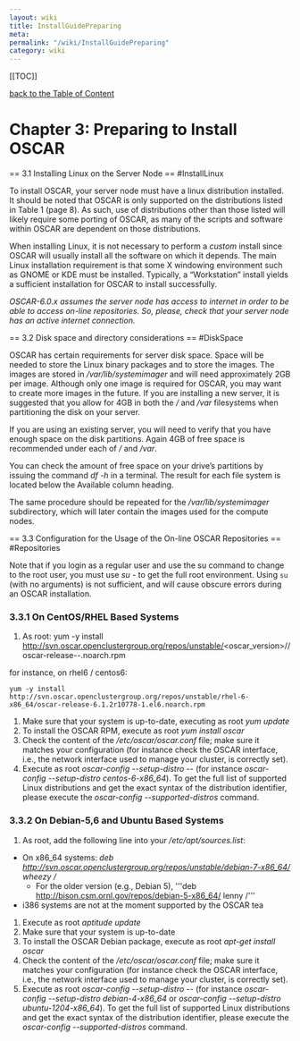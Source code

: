 ```yaml
---
layout: wiki
title: InstallGuidePreparing
meta: 
permalink: "/wiki/InstallGuidePreparing"
category: wiki
---
```

<!-- Name: InstallGuidePreparing -->
<!-- Version: 30 -->
<!-- Author: olahaye74 -->

[[TOC]]

[back to the Table of Content](/wiki/InstallGuide/)

# Chapter 3: Preparing to Install OSCAR

== 3.1 Installing Linux on the Server Node == #InstallLinux

To install OSCAR, your server node must have a linux distribution installed. It should be noted that OSCAR is only supported on the distributions listed in Table 1 (page 8). As such, use of distributions other than those listed will likely require some porting of OSCAR, as many of the scripts and software within OSCAR are dependent on those distributions.

When installing Linux, it is not necessary to perform a _custom_ install since OSCAR will usually install all the software on which it depends. The main Linux installation requirement is that some X windowing environment such as GNOME or KDE must be installed. Typically, a “Workstation” install yields a sufficient installation for OSCAR to install successfully.

*OSCAR-6.0.x assumes the server node has access to internet in order to be able to access on-line repositories. So, please, check that your server node has an active internet connection.*

== 3.2 Disk space and directory considerations == #DiskSpace

OSCAR has certain requirements for server disk space. Space will be needed to store the Linux binary packages and to store the images. The images are stored in _/var/lib/systemimager_ and will need approximately 2GB per image. Although only one image is required for OSCAR, you may want to create more images in the future. If you are installing a new server, it is suggested that you allow for 4GB in both the _/_ and _/var_ filesystems when partitioning the disk on your server.

If you are using an existing server, you will need to verify that you have enough space on the disk partitions. Again 4GB of free space is recommended under each of _/_ and _/var_.

You can check the amount of free space on your drive’s partitions by issuing the command *df -h* in a terminal. The result for each file system is located below the Available column heading.

The same procedure should be repeated for the _/var/lib/systemimager_ subdirectory, which will later contain the images used for the compute nodes.

== 3.3 Configuration for the Usage of the On-line OSCAR Repositories == #Repositories

Note that if you login as a regular user and use the su command to change to the root user, you must use *su -* to get the full root environment. Using `su` (with no arguments) is not sufficient, and will cause obscure errors during an OSCAR installation.

### 3.3.1 On CentOS/RHEL Based Systems

 1. As root:
yum -y install http://svn.oscar.openclustergroup.org/repos/unstable/<oscar_version>/<compat-distro-tag>/oscar-release-<version>-<release>.noarch.rpm

for instance, on rhel6 / centos6:

    yum -y install http://svn.oscar.openclustergroup.org/repos/unstable/rhel-6-x86_64/oscar-release-6.1.2r10778-1.el6.noarch.rpm

 1. Make sure that your system is up-to-date, executing as root *yum update*
 1. To install the OSCAR RPM, execute as root *yum install oscar*
 1. Check the content of the _/etc/oscar/oscar.conf_ file; make sure it matches your configuration (for instance check the OSCAR interface, i.e., the network interface used to manage your cluster, is correctly set).
 1. Execute as root *oscar-config --setup-distro <distro>-<version>-<arch>* (for instance *oscar-config --setup-distro centos-6-x86_64*). To get the full list of supported Linux distributions and get the exact syntax of the distribution identifier, please execute the *oscar-config --supported-distros* command.

### 3.3.2 On Debian-5,6 and Ubuntu Based Systems

 1. As root, add the following line into your _/etc/apt/sources.list_: 
  * On x86_64 systems: *deb http://svn.oscar.openclustergroup.org/repos/unstable/debian-7-x86_64/ wheezy /*
    * For the older version (e.g., Debian 5), '''deb http://bison.csm.ornl.gov/repos/debian-5-x86_64/ lenny /'''
  * i386 systems are not at the moment supported by the OSCAR tea
 1. Execute as root *aptitude update*
 1. Make sure that your system is up-to-date 
 1. To install the OSCAR Debian package, execute as root *apt-get install oscar* 
 1. Check the content of the _/etc/oscar/oscar.conf_ file; make sure it matches your configuration (for instance check the OSCAR interface, i.e., the network interface used to manage your cluster, is correctly set).
 1. Execute as root *oscar-config --setup-distro <distro>-<version>-<arch>* (for instance *oscar-config --setup-distro debian-4-x86_64* or *oscar-config --setup-distro ubuntu-1204-x86_64*). To get the full list of supported Linux distributions and get the exact syntax of the distribution identifier, please execute the *oscar-config --supported-distros* command.

